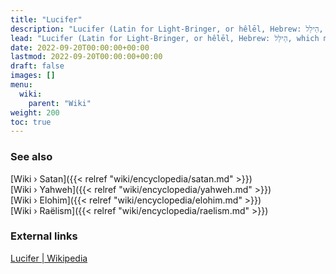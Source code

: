 ```yaml
---
title: "Lucifer"
description: "Lucifer (Latin for Light-Bringer, or hêlēl, Hebrew: הֵילֵל, which means the same), not to be confused with Satan, is an Eloha (אֱלוֹהַּ) and the representative of a faction within the Elohim (אֱלֹהִים) that supports the existence of a prospering offspring civilization on Earth. As such, Lucifer is not a proper name, but an metaphorical epithet accounting for the role that Lucifer had played during the early days of humanit, as the one that brought light. the Latin name Lucifer as well as the Semitic name hêlēl also stand for the morning star, Venus, which preceeds the Sun during a given sunrise."
lead: "Lucifer (Latin for Light-Bringer, or hêlēl, Hebrew: הֵילֵל, which means the same), not to be confused with Satan, is an Eloha (אֱלוֹהַּ) and the representative of a faction within the Elohim (אֱלֹהִים) that supports the existence of a prospering offspring civilization on Earth. As such, Lucifer is not a proper name, but an metaphorical epithet accounting for the role that Lucifer had played during the early days of humanit, as the one that brought light. the Latin name Lucifer as well as the Semitic name hêlēl also stand for the morning star, Venus, which preceeds the Sun during a given sunrise."
date: 2022-09-20T00:00:00+00:00
lastmod: 2022-09-20T00:00:00+00:00
draft: false
images: []
menu:
  wiki:
    parent: "Wiki"
weight: 200
toc: true
---
```


### See also

[Wiki › Satan]({{< relref "wiki/encyclopedia/satan.md" >}})</br>
[Wiki › Yahweh]({{< relref "wiki/encyclopedia/yahweh.md" >}})</br>
[Wiki › Elohim]({{< relref "wiki/encyclopedia/elohim.md" >}})</br>
[Wiki › Raëlism]({{< relref "wiki/encyclopedia/raelism.md" >}})</br>

### External links

[Lucifer | Wikipedia](https://en.wikipedia.org/wiki/Lucifer)
